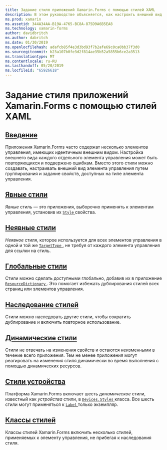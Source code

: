 ```yaml
---
title: Задание стиля приложений Xamarin.Forms с помощью стилей XAML
description: В этом руководстве объясняется, как настроить внешний вид приложения Xamarin.Forms с помощью стилей XAML.
ms.prod: xamarin
ms.assetid: 344A34AA-B19A-4765-BC8A-875D9A6B5EA8
ms.technology: xamarin-forms
author: davidbritch
ms.author: dabritch
ms.date: 01/30/2019
ms.openlocfilehash: adafcb85f4e3d3bd93f7b2afe69c0ca0bb37f3d0
ms.sourcegitcommit: b23a107b0fe3d2f814ae35b52a5855b6ce2a3513
ms.translationtype: MT
ms.contentlocale: ru-RU
ms.lasthandoff: 05/20/2019
ms.locfileid: "65926618"
---
```

# <a name="styling-xamarinforms-apps-using-xaml-styles"></a>Задание стиля приложений Xamarin.Forms с помощью стилей XAML

## <a name="introductionintroductionmd"></a>[Введение](introduction.md)

Приложения Xamarin.Forms часто содержат несколько элементов управления, имеющих идентичным внешним видом. Настройка внешнего вида каждого отдельного элемента управления может быть повторяющихся и подвержено ошибкам. Вместо этого стили можно создавать, настраивать внешний вид элемента управления путем группирования и задание свойств, доступных на типе элемента управления.

## <a name="explicit-stylesexplicitmd"></a>[Явные стили](explicit.md)

*Явные* стиль — это приложения, выборочно применять к элементам управления, установив их [ `Style` ](xref:Xamarin.Forms.NavigableElement.Style) свойства.

## <a name="implicit-stylesimplicitmd"></a>[Неявные стили](implicit.md)

*Неявное* стиля, которое используется для всех элементов управления в одной и той же [ `TargetType` ](xref:Xamarin.Forms.Style.TargetType), не требуя от каждого элемента управления для ссылки на стиль.

## <a name="global-stylesapplicationmd"></a>[Глобальные стили](application.md)

Стили можно сделать доступными глобально, добавив их в приложение [ `ResourceDictionary` ](xref:Xamarin.Forms.ResourceDictionary). Это помогает избежать дублирования стилей всех страниц или элементов управления.

## <a name="style-inheritanceinheritancemd"></a>[Наследование стилей](inheritance.md)

Стили можно наследовать другие стили, чтобы сократить дублирование и включить повторное использование.

## <a name="dynamic-stylesdynamicmd"></a>[Динамические стили](dynamic.md)

Стили не отвечать на изменения свойств и остаются неизменными в течение всего приложения. Тем не менее приложения могут реагировать на изменения стиля динамически во время выполнения с помощью динамических ресурсов.

## <a name="device-stylesdevicemd"></a>[Стили устройства](device.md)

Платформа Xamarin.Forms включает шесть *динамическое* стили, известный как *устройства* стили, в [ `Devices.Styles` ](xref:Xamarin.Forms.Device.Styles) класса. Все шесть стили могут применяться к [ `Label` ](xref:Xamarin.Forms.Label) только экземпляр.

## <a name="style-classesstyle-classmd"></a>[Классы стилей](style-class.md)

Классы стилей Xamarin.Forms включить несколько стилей, применяемых к элементу управления, не прибегая к наследования стиля.
